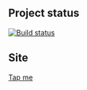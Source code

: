 ## Project status
[![Build status](https://ci.appveyor.com/api/projects/status/4142u46jd21nwxe7?svg=true)](https://ci.appveyor.com/project/xenianick/ahj-homework-1-1-1-2)

## Site
[Tap me](https://xenianick.github.io/ahj-homework_1.1-1.2)